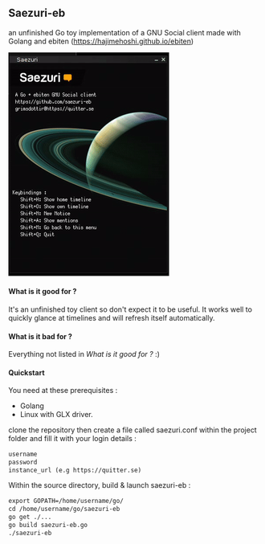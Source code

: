 ## Saezuri-eb

an unfinished Go toy implementation of a GNU Social client made with Golang and ebiten (https://hajimehoshi.github.io/ebiten) 

![Gif](images/output.gif)

#### What is it good for ?

It's an unfinished toy client so don't expect it to be useful. It works well to quickly glance at timelines and will refresh itself automatically.

#### What is it bad for ?

Everything not listed in *What is it good for ?* :)

#### Quickstart

You need at these prerequisites :

+ Golang
+ Linux with GLX driver.

clone the repository then create a file called saezuri.conf within the project folder and fill it with your login details :

	username
	password
	instance_url (e.g https://quitter.se)

Within the source directory, build & launch saezuri-eb :

    export GOPATH=/home/username/go/
    cd /home/username/go/saezuri-eb
    go get ./...
    go build saezuri-eb.go
    ./saezuri-eb